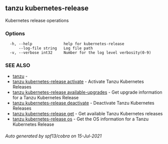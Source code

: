 ## tanzu kubernetes-release

Kubernetes release operations

### Options

```
  -h, --help              help for kubernetes-release
      --log-file string   Log file path
  -v, --verbose int32     Number for the log level verbosity(0-9)
```

### SEE ALSO

* [tanzu](tanzu.md)	 - 
* [tanzu kubernetes-release activate](tanzu_kubernetes-release_activate.md)	 - Activate Tanzu Kubernetes Releases
* [tanzu kubernetes-release available-upgrades](tanzu_kubernetes-release_available-upgrades.md)	 - Get upgrade information for a Tanzu Kubernetes Release
* [tanzu kubernetes-release deactivate](tanzu_kubernetes-release_deactivate.md)	 - Deactivate Tanzu Kubernetes Releases
* [tanzu kubernetes-release get](tanzu_kubernetes-release_get.md)	 - Get available Tanzu Kubernetes releases
* [tanzu kubernetes-release os](tanzu_kubernetes-release_os.md)	 - Get the OS information for a Tanzu Kubernetes Release

###### Auto generated by spf13/cobra on 15-Jul-2021
